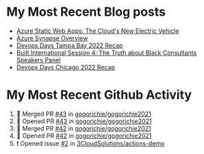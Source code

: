 # My Most Recent Blog posts
<!-- BLOG-POST-LIST:START -->
- [Azure Static Web Apps: The Cloud&#39;s New Electric Vehicle](https://www.gogorichie.com/blog/microsoft/azurespringcleaning2023/)
- [Azure Synapse Overview](https://www.gogorichie.com/blog/microsoft/azure-synapse-overview/)
- [Devops Days Tampa Bay 2022 Recap](https://www.gogorichie.com/blog/devopsdaystampabay2022recap/)
- [Built International Session 4: The Truth about Black Consultants Speakers Panel](https://www.gogorichie.com/blog/built-speakers-panel-appearance/)
- [Devops Days Chicago 2022 Recap](https://www.gogorichie.com/blog/devopsdayschicago2022recap/)
<!-- BLOG-POST-LIST:END -->


# My Most Recent Github Activity
<!--START_SECTION:activity-->
1. 🎉 Merged PR [#43](https://github.com/gogorichie/gogorichie2021/pull/43) in [gogorichie/gogorichie2021](https://github.com/gogorichie/gogorichie2021)
2. 💪 Opened PR [#43](https://github.com/gogorichie/gogorichie2021/pull/43) in [gogorichie/gogorichie2021](https://github.com/gogorichie/gogorichie2021)
3. 🎉 Merged PR [#42](https://github.com/gogorichie/gogorichie2021/pull/42) in [gogorichie/gogorichie2021](https://github.com/gogorichie/gogorichie2021)
4. 💪 Opened PR [#42](https://github.com/gogorichie/gogorichie2021/pull/42) in [gogorichie/gogorichie2021](https://github.com/gogorichie/gogorichie2021)
5. ❗️ Opened issue [#2](https://github.com/3CloudSolutions/actions-demo/issues/2) in [3CloudSolutions/actions-demo](https://github.com/3CloudSolutions/actions-demo)
<!--END_SECTION:activity-->

